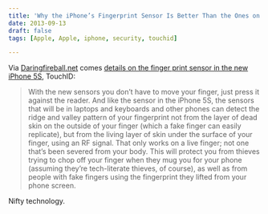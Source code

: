 ```yaml
---
title: 'Why the iPhone’s Fingerprint Sensor Is Better Than the Ones on Older Laptops'
date: 2013-09-13
draft: false
tags: [Apple, Apple, iphone, security, touchid]

---
```


Via [Daringfireball.net](http://daringfireball.net/linked/2013/09/12/5s-fingerprint-scanner) comes [details on the finger print sensor in the new iPhone 5S](http://www.citeworld.com/security/22399/iphone-fingerprint-scanner-better-biometrics), TouchID:

> With the new sensors you don’t have to move your finger, just press it against the reader. And like the sensor in the iPhone 5S, the sensors that will be in laptops and keyboards and other phones can detect the ridge and valley pattern of your fingerprint not from the layer of dead skin on the outside of your finger (which a fake finger can easily replicate), but from the living layer of skin under the surface of your finger, using an RF signal. That only works on a live finger; not one that’s been severed from your body. This will protect you from thieves trying to chop off your finger when they mug you for your phone (assuming they’re tech-literate thieves, of course), as well as from people with fake fingers using the fingerprint they lifted from your phone screen.

Nifty technology.